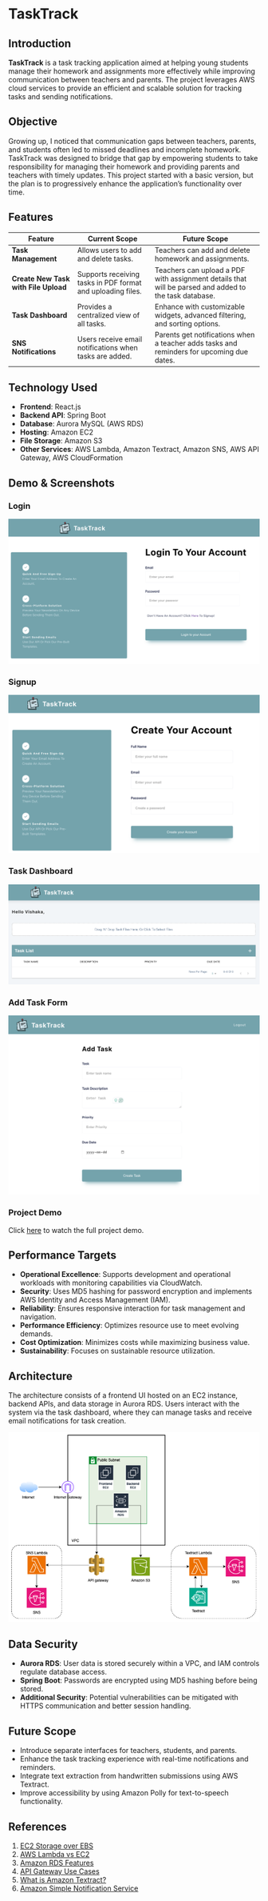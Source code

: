 # TaskTrack

## Introduction

**TaskTrack** is a task tracking application aimed at helping young students manage their homework and assignments more effectively while improving communication between teachers and parents. The project leverages AWS cloud services to provide an efficient and scalable solution for tracking tasks and sending notifications.

## Objective

Growing up, I noticed that communication gaps between teachers, parents, and students often led to missed deadlines and incomplete homework. TaskTrack was designed to bridge that gap by empowering students to take responsibility for managing their homework and providing parents and teachers with timely updates. This project started with a basic version, but the plan is to progressively enhance the application’s functionality over time.

## Features

| **Feature**              | **Current Scope**                                               | **Future Scope**                                                 |
|--------------------------|-----------------------------------------------------------------|------------------------------------------------------------------|
| **Task Management**       | Allows users to add and delete tasks.                           | Teachers can add and delete homework and assignments.             |
| **Create New Task with File Upload** | Supports receiving tasks in PDF format and uploading files.    | Teachers can upload a PDF with assignment details that will be parsed and added to the task database. |
| **Task Dashboard**        | Provides a centralized view of all tasks.                      | Enhance with customizable widgets, advanced filtering, and sorting options. |
| **SNS Notifications**     | Users receive email notifications when tasks are added.        | Parents get notifications when a teacher adds tasks and reminders for upcoming due dates. |

## Technology Used

- **Frontend**: React.js
- **Backend API**: Spring Boot
- **Database**: Aurora MySQL (AWS RDS)
- **Hosting**: Amazon EC2
- **File Storage**: Amazon S3
- **Other Services**: AWS Lambda, Amazon Textract, Amazon SNS, AWS API Gateway, AWS CloudFormation

## Demo & Screenshots

### Login
![Login Page](./images/Login.png)

### Signup
![Signup Page](./images/Signup.png)

### Task Dashboard
![Task Dashboard](./images/Dashboard.png)

### Add Task Form
![Add Task Form](./images/AddTask.png)

### Project Demo
Click [here](https://youtu.be/6ehHeEVdnFw) to watch the full project demo.

## Performance Targets

- **Operational Excellence**: Supports development and operational workloads with monitoring capabilities via CloudWatch.
- **Security**: Uses MD5 hashing for password encryption and implements AWS Identity and Access Management (IAM).
- **Reliability**: Ensures responsive interaction for task management and navigation.
- **Performance Efficiency**: Optimizes resource use to meet evolving demands.
- **Cost Optimization**: Minimizes costs while maximizing business value.
- **Sustainability**: Focuses on sustainable resource utilization.

## Architecture

The architecture consists of a frontend UI hosted on an EC2 instance, backend APIs, and data storage in Aurora RDS. Users interact with the system via the task dashboard, where they can manage tasks and receive email notifications for task creation.

![TaskTrack Architecture](./images/ArchitectureDiagram.png)

## Data Security

- **Aurora RDS**: User data is stored securely within a VPC, and IAM controls regulate database access.
- **Spring Boot**: Passwords are encrypted using MD5 hashing before being stored.
- **Additional Security**: Potential vulnerabilities can be mitigated with HTTPS communication and better session handling.

## Future Scope

- Introduce separate interfaces for teachers, students, and parents.
- Enhance the task tracking experience with real-time notifications and reminders.
- Integrate text extraction from handwritten submissions using AWS Textract.
- Improve accessibility by using Amazon Polly for text-to-speech functionality.

## References

1. [EC2 Storage over EBS](https://medium.com/@ayogun/i-chose-ec2-storage-over-ebs-despite-its-ephemeral-here-s-why-377f3280f5c2)
2. [AWS Lambda vs EC2](https://www.cbtnuggets.com/blog/certifications/cloud/aws-lambda-vs-ec2-which-to-use-and-when)
3. [Amazon RDS Features](https://aws.amazon.com/rds/features/)
4. [API Gateway Use Cases](https://docs.aws.amazon.com/apigateway/latest/developerguide/api-gateway-overview-developer-experience.html)
5. [What is Amazon Textract?](https://docs.aws.amazon.com/textract/latest/dg/what-is.html)
6. [Amazon Simple Notification Service](https://aws.amazon.com/sns/)

